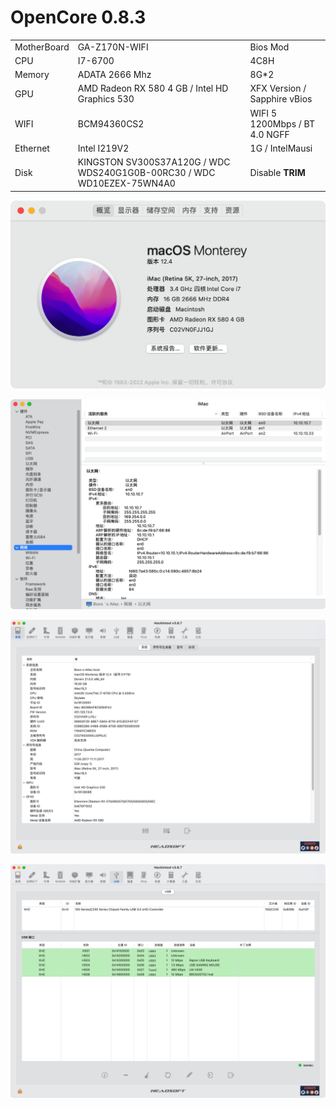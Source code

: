 # OpenCore 0.8.3 

|             |                                                              |                               |
| ----------- | ------------------------------------------------------------ | ----------------------------- |
| MotherBoard | GA-Z170N-WIFI                                                | Bios Mod                      |
| CPU         | I7-6700                                                      | 4C8H                          |
| Memory      | ADATA 2666 Mhz                                               | 8G*2                          |
| GPU         | AMD Radeon RX 580 4 GB / Intel HD Graphics 530               | XFX Version / Sapphire vBios  |
| WIFI        | BCM94360CS2                                                  | WIFI 5 1200Mbps / BT 4.0 NGFF |
| Ethernet    | Intel I219V2                                                 | 1G / IntelMausi               |
| Disk        | KINGSTON SV300S37A120G / WDC WDS240G1G0B-00RC30 / WDC WD10EZEX-75WN4A0 | Disable **TRIM**              |

![iShot_2022-07-12_01.09.41](IMG/iShot_2022-07-12_01.09.41.png)

![iShot_2022-07-12_01.09.54](IMG/iShot_2022-07-12_01.09.54.png)

![iShot_2022-07-12_01.11.03](IMG/iShot_2022-07-12_01.11.03.jpg)

![iShot_2022-07-12_01.11.12](IMG/iShot_2022-07-12_01.11.12.jpg)